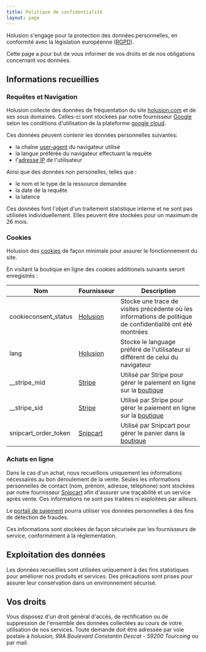 ```yaml
---
title: Politique de confidentialité
layout: page
---
```


Holusion s'engage pour la protection des données personnelles, en conformité avec la législation européenne ([RGPD](http://eur-lex.europa.eu/legal-content/FR/TXT/HTML/?uri=CELEX:32016R0679&from=EN)).

Cette page a pour but de vous informer de vos droits et de nos obligations concernant vos données.

## Informations recueillies

### Requêtes et Navigation
Holusion collecte des données de fréquentation du site [holusion.com](https://holusion.com) et de ses sous domaines. Celles-ci sont stockées par notre fournisseur [Google](https://cloud.google.com/terms/google-entity) selon les conditions d'utilisation de la plateforme [google cloud](https://cloud.google.com/terms/).

Ces données peuvent contenir les données personnelles suivantes:
- la chaîne [user-agent](https://fr.wikipedia.org/wiki/User_agent) du navigateur utilisé
- la langue préférée du navigateur effectuant la requête
- l'[adresse IP](https://fr.wikipedia.org/wiki/Adresse_IP) de l'utilisateur

Ainsi que des données non personelles, telles que : 
- le nom et le type de la ressource demandée
- la date de la requête
- la latence

Ces données font l'objet d'un traitement statistique interne et ne sont pas utilisées individuellement. Elles peuvent être stockées pour un maximum de 26 mois.

### Cookies

Holusion des [cookies](https://fr.wikipedia.org/wiki/Cookie_(informatique)) de façon minimale pour assurer le fonctionnement du site.

En visitant la boutique en ligne des cookies additionels suivants seront enregistrés :
<table class="table table-striped table-responsive-sm">
  <thead>
    <th scope="col">Nom</th>
    <th scope="col">Fournisseur</th>
    <th scope="col">Description</th>
  </thead>
  <tbody>
    <tr>
      <td class="text-muted">cookieconsent_status</td>
      <td class="text-right"><a href="/fr/about/">Holusion</a></td>
      <td>Stocke une trace de visites précédente où les informations de politique de confidentialité ont été montrées</td>
    </tr>
    <tr>
      <td class="text-muted">lang</td>
      <td class="text-right"><a href="/fr/about/">Holusion</a></td>
      <td>Stocke le language préféré de l'utilisateur si différent de celui du navigateur</td>
    </tr>
    <tr>
      <td class="text-muted">__stripe_mid</td>
      <td class="text-right"><a href="https://stripe.com/fr/privacy">Stripe</a></td>
      <td>Utilisé par Stripe pour gérer le paiement en ligne sur la <a href="/fr/store/">boutique</a></td>
    </tr>
    <tr>
      <td class="text-muted">__stripe_sid</td>
      <td class="text-right"><a href="https://stripe.com/fr/privacy">Stripe</a></td>
      <td>Utilisé par Stripe pour gérer le paiement en ligne sur la <a href="/fr/store/">boutique</a></td>
    </tr>
    <tr>
      <td class="text-muted">snipcart_order_token</td>
      <td class="text-right"><a href="https://cdn.snipcart.com/legal/dpa.pdf">Snipcart</a></td>
      <td>Utilisé par Snipcart pour gérer le panier dans la <a href="/fr/store/">boutique</a></td>
    </tr>
  </tbody>
</table>

### Achats en ligne

Dans le cas d'un achat, nous recueillons uniquement les informations nécessaires au bon déroulement de la vente. Seules les informations personnelles de contact (nom, prénom, adresse, téléphone) sont stockées par notre fournisseur [Snipcart](https://snipcart.com) afin d'assurer une traçabilité et un service après vente. Ces informations ne sont pas traitées ni exploitées par ailleurs.

Le [portail de paiement](https://stripe.com/fr/privacy) pourra utiliser vos données personnelles à des fins de détection de fraudes.

Ces informations sont stockées de façon sécurisée par les fournisseurs de service, conformément à la réglementation.

## Exploitation des données

Les données recueillies sont utilisées uniquement à des fins statistiques pour améliorer nos produits et services. Des précautions sont prises pour assurer leur conservation dans un environnement sécurisé.

## Vos droits

Vous disposez d'un droit général d'accès, de rectification ou de suppression de l'ensemble des données collectées au cours de votre utilisation de nos services. Toute demande doit être adressée par voie postale à *holusion, 99A Boulevard Constantin Descat - 59200 Tourcoing* ou par <a style="cursor:pointer" data-bs-toggle="modal" data-bs-target="#contactform-modal">mail</a>.
